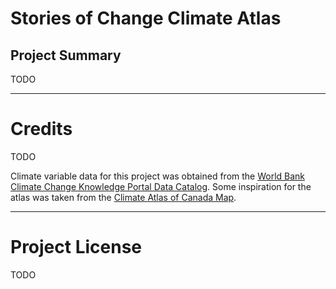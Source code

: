 # Stories of Change Climate Atlas

## Project Summary

TODO

<hr/>


# Credits

TODO

Climate variable data for this project was obtained from the [World Bank Climate Change Knowledge Portal Data Catalog](https://climateknowledgeportal.worldbank.org/download-data).
Some inspiration for the atlas was taken from the [Climate Atlas of Canada Map](https://climateatlas.ca/map/canada).

<hr/>

# Project License

TODO

